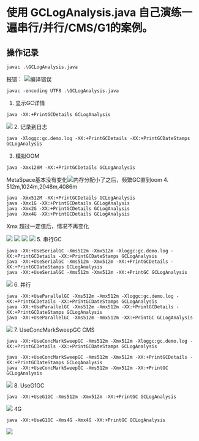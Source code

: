 # 使用 GCLogAnalysis.java 自己演练一遍串行/并行/CMS/G1的案例。

## 操作记录

```
javac .\GCLogAnalysis.java
```
报错：
![编译错误](images\compiler_error.png)

```
javac -encoding UTF8 .\GCLogAnalysis.java
```
1. 显示GC详情
```
java -XX:+PrintGCDetails GCLogAnalysis
```
![](images\gcdetail_1.png)
2. 记录到日志
```
java -Xloggc:gc.demo.log -XX:+PrintGCDetails -XX:+PrintGCDateStamps GCLogAnalysis
```
3. 模拟OOM
```
java -Xmx128M -XX:+PrintGCDetails GCLogAnalysis
```
MetaSpace基本没有变化![内存分配小了之后，频繁GC直到oom](images\gcdetail_2.png)
4. 512m,1024m,2048m,4086m

```
java -Xmx512M -XX:+PrintGCDetails GCLogAnalysis
java -Xmx1G -XX:+PrintGCDetails GCLogAnalysis
java -Xmx2G -XX:+PrintGCDetails GCLogAnalysis
java -Xmx4G -XX:+PrintGCDetails GCLogAnalysis
```
Xmx 超过一定值后，情况不再变化

![](images\gcdetail_3_512.png)
![](images\gcdetail_4_1G.png)
![](images\gcdetail_5_2G.png)
![](images\gcdetail_6_4G.png)
5. 串行GC
```
java -XX:+UseSerialGC -Xms512m -Xmx512m -Xloggc:gc.demo.log -XX:+PrintGCDetails -XX:+PrintGCDateStamps GCLogAnalysis
java -XX:+UseSerialGC -Xms512m -Xmx512m -XX:+PrintGCDetails -XX:+PrintGCDateStamps GCLogAnalysis
java -XX:+UseSerialGC -Xms512m -Xmx512m -XX:+PrintGC GCLogAnalysis
```
![](images\gcdetail_7.png)
6. 并行
```
java -XX:+UseParallelGC -Xms512m -Xmx512m -Xloggc:gc.demo.log -XX:+PrintGCDetails -XX:+PrintGCDateStamps GCLogAnalysis
java -XX:+UseParallelGC -Xms512m -Xmx512m -XX:+PrintGCDetails -XX:+PrintGCDateStamps GCLogAnalysis
java -XX:+UseParallelGC -Xms512m -Xmx512m -XX:+PrintGC GCLogAnalysis
```
![](images\gcdetail_8.png)
7. UseConcMarkSweepGC CMS

```
java -XX:+UseConcMarkSweepGC -Xms512m -Xmx512m -Xloggc:gc.demo.log -XX:+PrintGCDetails -XX:+PrintGCDateStamps GCLogAnalysis

java -XX:+UseConcMarkSweepGC -Xms512m -Xmx512m -XX:+PrintGCDetails -XX:+PrintGCDateStamps GCLogAnalysis
java -XX:+UseConcMarkSweepGC -Xms512m -Xmx512m -XX:+PrintGC GCLogAnalysis
```
![](images\gcdetail_9.png)
8. UseG1GC

```
java -XX:+UseG1GC -Xms512m -Xmx512m -XX:+PrintGC GCLogAnalysis
```
![](images\gcdetail10.png)
4G
```
java -XX:+UseG1GC -Xms4G -Xmx4G -XX:+PrintGC GCLogAnalysis
```
![](images\gcdetail11.png)